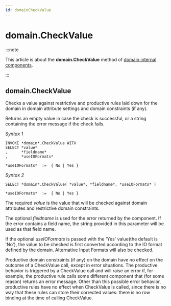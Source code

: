 ```yaml
---
id: domainCheckValue
---
```


# domain.CheckValue




:::note

This article is about the **domain.CheckValue** method of [domain internal components](/Extensions/Domain_and_table_internal_components).

:::

## **domain.CheckValue**

Checks a value against restrictive and productive rules laid down for the domain in domain attribute settings and domain constraints (if any).

Returns an empty value in case the check is successful, or a string containing the error message if the check fails.

*Syntax 1*

```
INVOKE *domain*.CheckValue WITH 
SELECT *value*
,      *fieldname*
,      *useIOFormats*

*useIOFormats*  :=  { No | Yes }
```

*Syntax 2*

```
SELECT *domain*.CheckValue( *value*, *fieldname*, *useIOFormats* )

*useIOFormats*  :=  { No | Yes }
```

The required *value* is the value that will be checked against domain attributes and restrictive domain constraints.

The optional *fieldname* is used for the error returned by the component. If the error contains a field name, the string provided in this parameter will be used as that field name.

If the optional *useIOFormats* is passed with the 'Yes' value(the default is 'No'), the value to be checked is first converted according to the IO format defined by the domain. Alternative Input Formats will also be checked.

Productive domain constraints (if any) on the domain have no effect on the outcome of a CheckValue call, except in error situations. The productive behavior is triggered by a CheckValue call and will raise an error if, for example, the productive rule calls some different component that (for some reason) returns an error message. Other than this possible error behavior, productive rules have no effect when CheckValue is called, since there is no way that these rules can store their corrected values: there is no row binding at the time of calling CheckValue.